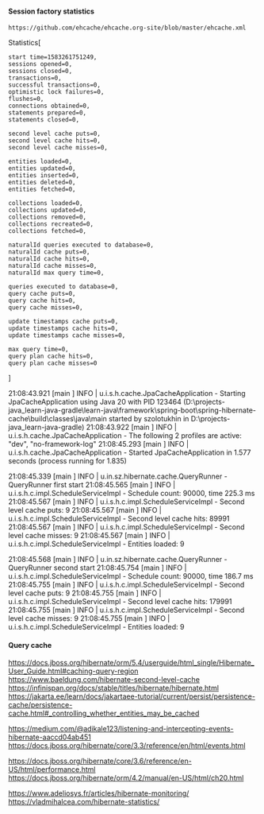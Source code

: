 #### Session factory statistics 

    https://github.com/ehcache/ehcache.org-site/blob/master/ehcache.xml

Statistics[

    start time=1583261751249,
    sessions opened=0,
    sessions closed=0,
    transactions=0,
    successful transactions=0,
    optimistic lock failures=0,
    flushes=0,
    connections obtained=0,
    statements prepared=0,
    statements closed=0,
    
    second level cache puts=0,
    second level cache hits=0,
    second level cache misses=0,
    
    entities loaded=0,
    entities updated=0,
    entities inserted=0,
    entities deleted=0,
    entities fetched=0,
    
    collections loaded=0,
    collections updated=0,
    collections removed=0,
    collections recreated=0,
    collections fetched=0,
    
    naturalId queries executed to database=0,
    naturalId cache puts=0,
    naturalId cache hits=0,
    naturalId cache misses=0,
    naturalId max query time=0,
    
    queries executed to database=0,
    query cache puts=0,
    query cache hits=0,
    query cache misses=0,
    
    update timestamps cache puts=0,
    update timestamps cache hits=0,
    update timestamps cache misses=0,
    
    max query time=0,
    query plan cache hits=0,
    query plan cache misses=0
]

21:08:43.921 [main                ] INFO  | u.i.s.h.cache.JpaCacheApplication        - Starting JpaCacheApplication using Java 20 with PID 123464 (D:\projects-java\_learn-java-gradle\learn-java\framework\spring-boot\spring-hibernate-cache\build\classes\java\main started by szolotukhin in D:\projects-java\_learn-java-gradle)
21:08:43.922 [main                ] INFO  | u.i.s.h.cache.JpaCacheApplication        - The following 2 profiles are active: "dev", "no-framework-log"
21:08:45.293 [main                ] INFO  | u.i.s.h.cache.JpaCacheApplication        - Started JpaCacheApplication in 1.577 seconds (process running for 1.835)

21:08:45.339 [main                ] INFO  | u.in.sz.hibernate.cache.QueryRunner      - QueryRunner first start
21:08:45.565 [main                ] INFO  | u.i.s.h.c.impl.ScheduleServiceImpl       - Schedule count: 90000, time 225.3 ms
21:08:45.567 [main                ] INFO  | u.i.s.h.c.impl.ScheduleServiceImpl       - Second level cache puts: 9
21:08:45.567 [main                ] INFO  | u.i.s.h.c.impl.ScheduleServiceImpl       - Second level cache hits: 89991
21:08:45.567 [main                ] INFO  | u.i.s.h.c.impl.ScheduleServiceImpl       - Second level cache misses: 9
21:08:45.567 [main                ] INFO  | u.i.s.h.c.impl.ScheduleServiceImpl       - Entities loaded: 9

21:08:45.568 [main                ] INFO  | u.in.sz.hibernate.cache.QueryRunner      - QueryRunner second start
21:08:45.754 [main                ] INFO  | u.i.s.h.c.impl.ScheduleServiceImpl       - Schedule count: 90000, time 186.7 ms
21:08:45.755 [main                ] INFO  | u.i.s.h.c.impl.ScheduleServiceImpl       - Second level cache puts: 9
21:08:45.755 [main                ] INFO  | u.i.s.h.c.impl.ScheduleServiceImpl       - Second level cache hits: 179991
21:08:45.755 [main                ] INFO  | u.i.s.h.c.impl.ScheduleServiceImpl       - Second level cache misses: 9
21:08:45.755 [main                ] INFO  | u.i.s.h.c.impl.ScheduleServiceImpl       - Entities loaded: 9

#### Query cache
https://docs.jboss.org/hibernate/orm/5.4/userguide/html_single/Hibernate_User_Guide.html#caching-query-region
https://www.baeldung.com/hibernate-second-level-cache
https://infinispan.org/docs/stable/titles/hibernate/hibernate.html
https://jakarta.ee/learn/docs/jakartaee-tutorial/current/persist/persistence-cache/persistence-cache.html#_controlling_whether_entities_may_be_cached

https://medium.com/@adikale123/listening-and-intercepting-events-hibernate-aaccd04ab451
https://docs.jboss.org/hibernate/core/3.3/reference/en/html/events.html

https://docs.jboss.org/hibernate/core/3.6/reference/en-US/html/performance.html
https://docs.jboss.org/hibernate/orm/4.2/manual/en-US/html/ch20.html

https://www.adeliosys.fr/articles/hibernate-monitoring/
https://vladmihalcea.com/hibernate-statistics/

